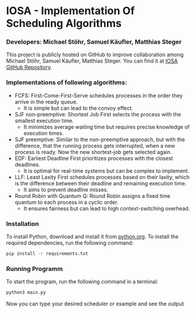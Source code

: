 # IOSA - Implementation Of Scheduling Algorithms
### Developers: Michael Stöhr, Samuel Käufler, Matthias Steger

This project is publicly hosted on GitHub to improve collaboration among Michael Stöhr, Samuel Käufler, Matthias Steger.
You can find it at [IOSA GitHub Repository](https://github.com/michaelsthr/IOSA).

### Implementations of following algorithms:
- FCFS: First-Come-First-Serve schedules processes in the order they arrive in the ready queue. 
    - It is simple but can lead to the convoy effect.
- SJF non-preemptive: Shortest Job First selects the process with the smallest execution time. 
    - It minimizes average waiting time but requires precise knowledge of execution times.
- SJF preemptive: Similar to the non-preemptive approach, but with the difference, that the running process gets interrupted, when a new process is ready. Now the new shortest-job gets selected again.
- EDF: Earliest Deadline First prioritizes processes with the closest deadlines.
    - It is optimal for real-time systems but can be complex to implement.
- LLF: Least Laxity First schedules processes based on their laxity, which is the difference between their deadline and remaining execution time.
    - It aims to prevent deadline misses.
- Round Robin with Quantum Q: Round Robin assigns a fixed time quantum to each process in a cyclic order. 
    - It ensures fairness but can lead to high context-switching overhead.

### Installation
To install Python, download and install it from [python.org](https://www.python.org/).
To install the required dependencies, run the following command:
```sh
pip install -r requirements.txt
```

### Running Programm
To start the program, run the following command in a terminal:

```sh 
python3 main.py
```
Now you can type your desired scheduler or example and see the output
